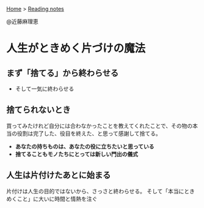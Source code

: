 <style>section h1 { color: #069; }</style>

[Home](/) > [Reading notes](/reading_notes/)

@近藤麻理恵

人生がときめく片づけの魔法
===

## まず「捨てる」から終わらせる

* そして一気に終わらせる

## 捨てられないとき

買ってみたけれど自分には合わなかったことを教えてくれたことで、その物の本当の役割は完了した、役目を終えた、と思って感謝して捨てる。

* **あなたの持ちものは、あなたの役に立ちたいと思っている**
* **捨てることもモノたちにとっては新しい門出の儀式**

## 人生は片付けたあとに始まる

片付けは人生の目的ではないから、さっさと終わらせる。
そして「本当にときめくこと」に大いに時間と情熱を注ぐ
